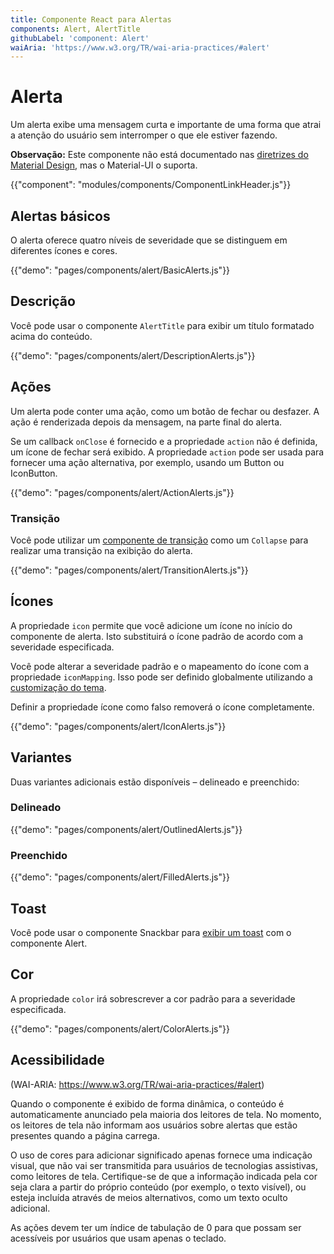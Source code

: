 ```yaml
---
title: Componente React para Alertas
components: Alert, AlertTitle
githubLabel: 'component: Alert'
waiAria: 'https://www.w3.org/TR/wai-aria-practices/#alert'
---
```


# Alerta

<p class="description">Um alerta exibe uma mensagem curta e importante de uma forma que atrai a atenção do usuário sem interromper o que ele estiver fazendo.</p>

**Observação:** Este componente não está documentado nas [diretrizes do Material Design](https://material.io/), mas o Material-UI o suporta.

{{"component": "modules/components/ComponentLinkHeader.js"}}

## Alertas básicos

O alerta oferece quatro níveis de severidade que se distinguem em diferentes ícones e cores.

{{"demo": "pages/components/alert/BasicAlerts.js"}}

## Descrição

Você pode usar o componente `AlertTitle` para exibir um título formatado acima do conteúdo.

{{"demo": "pages/components/alert/DescriptionAlerts.js"}}

## Ações

Um alerta pode conter uma ação, como um botão de fechar ou desfazer. A ação é renderizada depois da mensagem, na parte final do alerta.

Se um callback `onClose` é fornecido e a propriedade `action` não é definida, um ícone de fechar será exibido. A propriedade `action` pode ser usada para fornecer uma ação alternativa, por exemplo, usando um Button ou IconButton.

{{"demo": "pages/components/alert/ActionAlerts.js"}}

### Transição

Você pode utilizar um [componente de transição](/components/transitions/) como um `Collapse` para realizar uma transição na exibição do alerta.

{{"demo": "pages/components/alert/TransitionAlerts.js"}}

## Ícones

A propriedade `icon` permite que você adicione um ícone no início do componente de alerta. Isto substituirá o ícone padrão de acordo com a severidade especificada.

Você pode alterar a severidade padrão e o mapeamento do ícone com a propriedade `iconMapping`. Isso pode ser definido globalmente utilizando a [customização do tema](/customization/theme-components/#default-props).

Definir a propriedade ícone como falso removerá o ícone completamente.

{{"demo": "pages/components/alert/IconAlerts.js"}}

## Variantes

Duas variantes adicionais estão disponíveis – delineado e preenchido:

### Delineado

{{"demo": "pages/components/alert/OutlinedAlerts.js"}}

### Preenchido

{{"demo": "pages/components/alert/FilledAlerts.js"}}

## Toast

Você pode usar o componente Snackbar para [exibir um toast](/components/snackbars/#customized-snackbars) com o componente Alert.

## Cor

A propriedade `color` irá sobrescrever a cor padrão para a severidade especificada.

{{"demo": "pages/components/alert/ColorAlerts.js"}}

## Acessibilidade

(WAI-ARIA: https://www.w3.org/TR/wai-aria-practices/#alert)

Quando o componente é exibido de forma dinâmica, o conteúdo é automaticamente anunciado pela maioria dos leitores de tela. No momento, os leitores de tela não informam aos usuários sobre alertas que estão presentes quando a página carrega.

O uso de cores para adicionar significado apenas fornece uma indicação visual, que não vai ser transmitida para usuários de tecnologias assistivas, como leitores de tela. Certifique-se de que a informação indicada pela cor seja clara a partir do próprio conteúdo (por exemplo, o texto visível), ou esteja incluída através de meios alternativos, como um texto oculto adicional.

As ações devem ter um índice de tabulação de 0 para que possam ser acessíveis por usuários que usam apenas o teclado.
